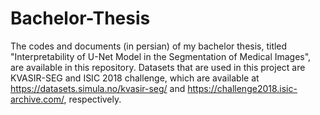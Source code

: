 # Bachelor-Thesis
The codes and documents (in persian) of my bachelor thesis, titled "Interpretability of U-Net Model in the Segmentation of Medical Images", are available in this repository.
Datasets that are used in this project are KVASIR-SEG and ISIC 2018 challenge, which are available at https://datasets.simula.no/kvasir-seg/ and https://challenge2018.isic-archive.com/, respectively.
